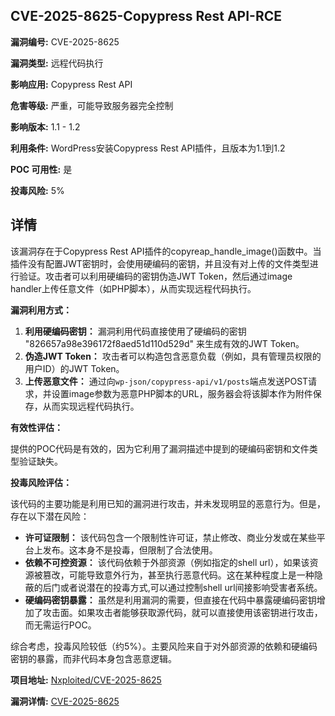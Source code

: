 ## CVE-2025-8625-Copypress Rest API-RCE

**漏洞编号:** CVE-2025-8625

**漏洞类型:** 远程代码执行

**影响应用:** Copypress Rest API

**危害等级:** 严重，可能导致服务器完全控制

**影响版本:** 1.1 - 1.2

**利用条件:** WordPress安装Copypress Rest API插件，且版本为1.1到1.2

**POC 可用性:** 是

**投毒风险:** 5%

## 详情

该漏洞存在于Copypress Rest API插件的copyreap_handle_image()函数中。当插件没有配置JWT密钥时，会使用硬编码的密钥，并且没有对上传的文件类型进行验证。攻击者可以利用硬编码的密钥伪造JWT Token，然后通过image handler上传任意文件（如PHP脚本），从而实现远程代码执行。

**漏洞利用方式：**

1.  **利用硬编码密钥：** 漏洞利用代码直接使用了硬编码的密钥 "826657a98e396172f8aed51d110d529d" 来生成有效的JWT Token。
2.  **伪造JWT Token：**  攻击者可以构造包含恶意负载（例如，具有管理员权限的用户ID）的JWT Token。
3.  **上传恶意文件：**  通过向`wp-json/copypress-api/v1/posts`端点发送POST请求，并设置image参数为恶意PHP脚本的URL，服务器会将该脚本作为附件保存，从而实现远程代码执行。

**有效性评估：**

提供的POC代码是有效的，因为它利用了漏洞描述中提到的硬编码密钥和文件类型验证缺失。

**投毒风险评估：**

该代码的主要功能是利用已知的漏洞进行攻击，并未发现明显的恶意行为。但是，存在以下潜在风险：

*   **许可证限制：** 该代码包含一个限制性许可证，禁止修改、商业分发或在某些平台上发布。这本身不是投毒，但限制了合法使用。
*   **依赖不可控资源：** 该代码依赖于外部资源（例如指定的shell url），如果该资源被篡改，可能导致意外行为，甚至执行恶意代码。这在某种程度上是一种隐蔽的后门或者说潜在的投毒方式,可以通过控制shell url间接影响受害者系统。
*   **硬编码密钥暴露：** 虽然是利用漏洞的需要，但直接在代码中暴露硬编码密钥增加了攻击面。如果攻击者能够获取源代码，就可以直接使用该密钥进行攻击，而无需运行POC。

综合考虑，投毒风险较低（约5%）。主要风险来自于对外部资源的依赖和硬编码密钥的暴露，而非代码本身包含恶意逻辑。

**项目地址:** [Nxploited/CVE-2025-8625](https://github.com/Nxploited/CVE-2025-8625)

**漏洞详情:** [CVE-2025-8625](https://nvd.nist.gov/vuln/detail/CVE-2025-8625)